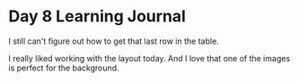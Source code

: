 # Day 8 Learning Journal

I still can't figure out how to get that last row in the table.

I really liked working with the layout today. And I love that one of the images is perfect for the background.
